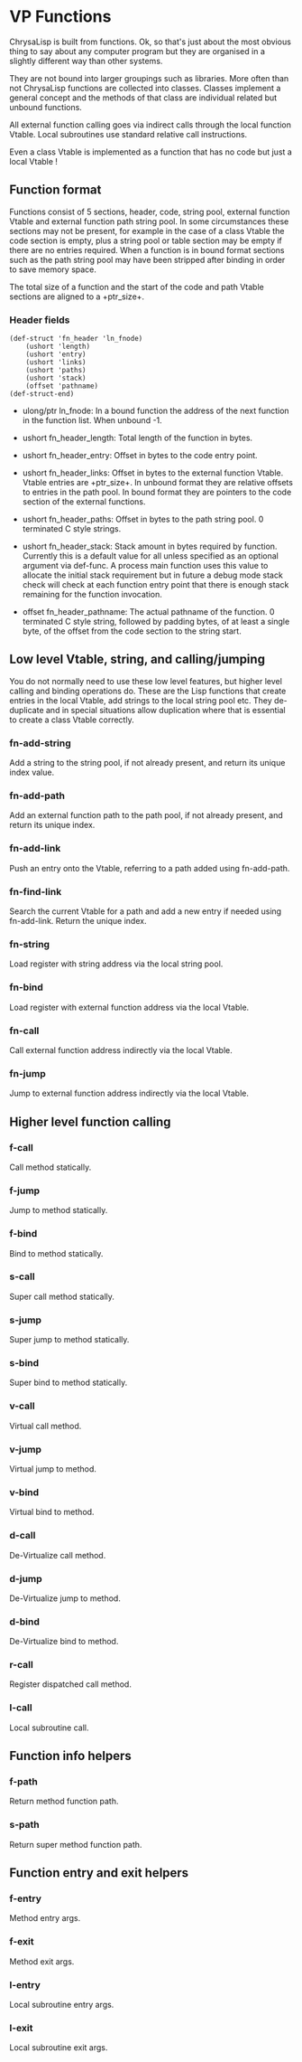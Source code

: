 # VP Functions

ChrysaLisp is built from functions. Ok, so that's just about the most obvious
thing to say about any computer program but they are organised in a slightly
different way than other systems.

They are not bound into larger groupings such as libraries. More often than not
ChrysaLisp functions are collected into classes. Classes implement a general
concept and the methods of that class are individual related but unbound
functions.

All external function calling goes via indirect calls through the local
function Vtable. Local subroutines use standard relative call instructions.

Even a class Vtable is implemented as a function that has no code but just a
local Vtable !

## Function format

Functions consist of 5 sections, header, code, string pool, external function
Vtable and external function path string pool. In some circumstances these
sections may not be present, for example in the case of a class Vtable the code
section is empty, plus a string pool or table section may be empty if there are
no entries required. When a function is in bound format sections such as the
path string pool may have been stripped after binding in order to save memory
space.

The total size of a function and the start of the code and path Vtable sections
are aligned to a +ptr_size+.

### Header fields

```vdu
(def-struct 'fn_header 'ln_fnode)
	(ushort 'length)
	(ushort 'entry)
	(ushort 'links)
	(ushort 'paths)
	(ushort 'stack)
	(offset 'pathname)
(def-struct-end)
```

* ulong/ptr ln_fnode: In a bound function the address of the next function in
the function list. When unbound -1.

* ushort fn_header_length: Total length of the function in bytes.

* ushort fn_header_entry: Offset in bytes to the code entry point.

* ushort fn_header_links: Offset in bytes to the external function Vtable.
Vtable entries are +ptr_size+. In unbound format they are relative offsets to
entries in the path pool. In bound format they are pointers to the code section
of the external functions.

* ushort fn_header_paths: Offset in bytes to the path string pool. 0 terminated
C style strings.

* ushort fn_header_stack: Stack amount in bytes required by function. Currently
this is a default value for all unless specified as an optional argument via
def-func. A process main function uses this value to allocate the initial stack
requirement but in future a debug mode stack check will check at each function
entry point that there is enough stack remaining for the function invocation.

* offset fn_header_pathname: The actual pathname of the function. 0 terminated
C style string, followed by padding bytes, of at least a single byte, of the
offset from the code section to the string start.

## Low level Vtable, string, and calling/jumping

You do not normally need to use these low level features, but higher level
calling and binding operations do. These are the Lisp functions that create
entries in the local Vtable, add strings to the local string pool etc. They
de-duplicate and in special situations allow duplication where that is
essential to create a class Vtable correctly.

### fn-add-string

Add a string to the string pool, if not already present, and return its unique
index value.

### fn-add-path

Add an external function path to the path pool, if not already present, and
return its unique index.

### fn-add-link

Push an entry onto the Vtable, referring to a path added using fn-add-path.

### fn-find-link

Search the current Vtable for a path and add a new entry if needed using
fn-add-link. Return the unique index.

### fn-string

Load register with string address via the local string pool.

### fn-bind

Load register with external function address via the local Vtable.

### fn-call

Call external function address indirectly via the local Vtable.

### fn-jump

Jump to external function address indirectly via the local Vtable.

## Higher level function calling

### f-call

Call method statically.

### f-jump

Jump to method statically.

### f-bind

Bind to method statically.

### s-call

Super call method statically.

### s-jump

Super jump to method statically.

### s-bind

Super bind to method statically.

### v-call

Virtual call method.

### v-jump

Virtual jump to method.

### v-bind

Virtual bind to method.

### d-call

De-Virtualize call method.

### d-jump

De-Virtualize jump to method.

### d-bind

De-Virtualize bind to method.

### r-call

Register dispatched call method.

### l-call

Local subroutine call.

## Function info helpers

### f-path

Return method function path.

### s-path

Return super method function path.

## Function entry and exit helpers

### f-entry

Method entry args.

### f-exit

Method exit args.

### l-entry

Local subroutine entry args.

### l-exit

Local subroutine exit args.
